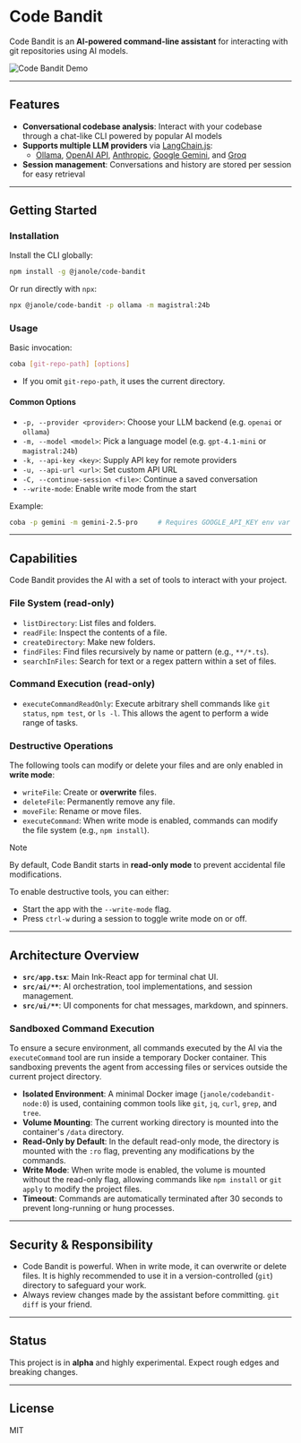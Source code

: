 # Code Bandit

Code Bandit is an **AI-powered command-line assistant** for interacting with git repositories using AI models.

![Code Bandit Demo](docs/demo.webp)

---

## Features

- **Conversational codebase analysis**: Interact with your codebase through a chat-like CLI powered by popular AI models
- **Supports multiple LLM providers** via [LangChain.js](https://github.com/langchain-ai/langchainjs):
  - [Ollama](https://github.com/ollama/ollama), [OpenAI API](https://openai.com/api/), [Anthropic](https://www.anthropic.com/api/), [Google Gemini](https://ai.google.dev/), and [Groq](https://groq.com/)
- **Session management**:
  Conversations and history are stored per session for easy retrieval

---

## Getting Started

### Installation

Install the CLI globally:
```bash
npm install -g @janole/code-bandit
```

Or run directly with `npx`:
```bash
npx @janole/code-bandit -p ollama -m magistral:24b
```

### Usage

Basic invocation:
```bash
coba [git-repo-path] [options]
```
- If you omit `git-repo-path`, it uses the current directory.

#### Common Options

- `-p, --provider <provider>`: Choose your LLM backend (e.g. `openai` or `ollama`)
- `-m, --model <model>`: Pick a language model (e.g. `gpt-4.1-mini` or `magistral:24b`)
- `-k, --api-key <key>`: Supply API key for remote providers
- `-u, --api-url <url>`: Set custom API URL
- `-C, --continue-session <file>`: Continue a saved conversation
- `--write-mode`: Enable write mode from the start

Example:
```bash
coba -p gemini -m gemini-2.5-pro     # Requires GOOGLE_API_KEY env var set
```

---

## Capabilities

Code Bandit provides the AI with a set of tools to interact with your project.

### File System (read-only)

- `listDirectory`: List files and folders.
- `readFile`: Inspect the contents of a file.
- `createDirectory`: Make new folders.
- `findFiles`: Find files recursively by name or pattern (e.g., `**/*.ts`).
- `searchInFiles`: Search for text or a regex pattern within a set of files.

### Command Execution (read-only)

- `executeCommandReadOnly`: Execute arbitrary shell commands like `git status`, `npm test`, or `ls -l`. This allows the agent to perform a wide range of tasks.

### Destructive Operations

The following tools can modify or delete your files and are only enabled in **write mode**:

- `writeFile`: Create or **overwrite** files.
- `deleteFile`: Permanently remove any file.
- `moveFile`: Rename or move files.
- `executeCommand`: When write mode is enabled, commands can modify the file system (e.g., `npm install`).

> [!NOTE]
> By default, Code Bandit starts in **read-only mode** to prevent accidental file modifications.
>
> To enable destructive tools, you can either:
> - Start the app with the `--write-mode` flag.
> - Press `ctrl-w` during a session to toggle write mode on or off.

---

## Architecture Overview

- **`src/app.tsx`**: Main Ink-React app for terminal chat UI.
- **`src/ai/**`**: AI orchestration, tool implementations, and session management.
- **`src/ui/**`**: UI components for chat messages, markdown, and spinners.

### Sandboxed Command Execution

To ensure a secure environment, all commands executed by the AI via the `executeCommand` tool are run inside a temporary Docker container. This sandboxing prevents the agent from accessing files or services outside the current project directory.

- **Isolated Environment**: A minimal Docker image (`janole/codebandit-node:0`) is used, containing common tools like `git`, `jq`, `curl`, `grep`, and `tree`.
- **Volume Mounting**: The current working directory is mounted into the container's `/data` directory.
- **Read-Only by Default**: In the default read-only mode, the directory is mounted with the `:ro` flag, preventing any modifications by the commands.
- **Write Mode**: When write mode is enabled, the volume is mounted without the read-only flag, allowing commands like `npm install` or `git apply` to modify the project files.
- **Timeout**: Commands are automatically terminated after 30 seconds to prevent long-running or hung processes.

---

## Security & Responsibility

- Code Bandit is powerful. When in write mode, it can overwrite or delete files. It is highly recommended to use it in a version-controlled (`git`) directory to safeguard your work.
- Always review changes made by the assistant before committing. `git diff` is your friend.

---

## Status

This project is in **alpha** and highly experimental. Expect rough edges and breaking changes.

---

## License

MIT
